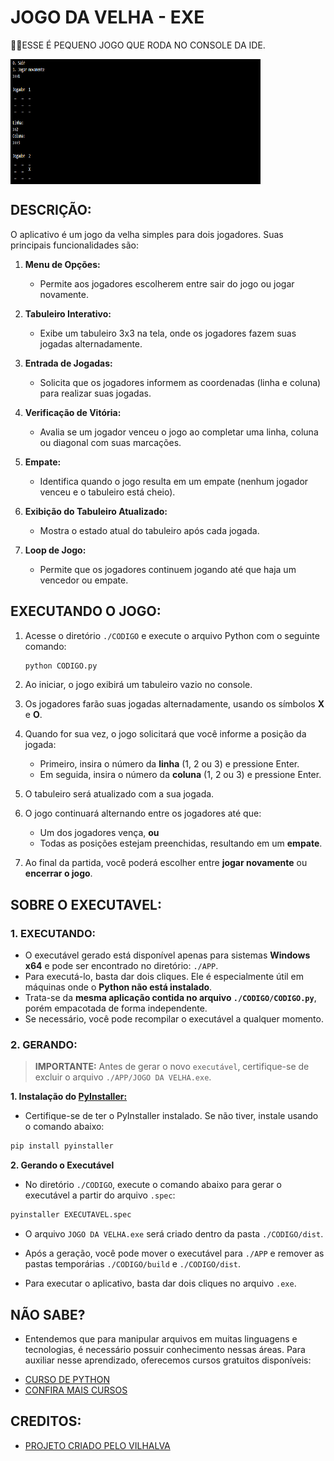 # JOGO DA VELHA - EXE
👨‍💻ESSE É PEQUENO JOGO QUE RODA NO CONSOLE DA IDE.

<img src="FOTO.png" align="center" width="400" height= "200"> <br>

## DESCRIÇÃO:
O aplicativo é um jogo da velha simples para dois jogadores. Suas principais funcionalidades são:

1. **Menu de Opções:**
   - Permite aos jogadores escolherem entre sair do jogo ou jogar novamente.

2. **Tabuleiro Interativo:**
   - Exibe um tabuleiro 3x3 na tela, onde os jogadores fazem suas jogadas alternadamente.

3. **Entrada de Jogadas:**
   - Solicita que os jogadores informem as coordenadas (linha e coluna) para realizar suas jogadas.

4. **Verificação de Vitória:**
   - Avalia se um jogador venceu o jogo ao completar uma linha, coluna ou diagonal com suas marcações.

5. **Empate:**
   - Identifica quando o jogo resulta em um empate (nenhum jogador venceu e o tabuleiro está cheio).

6. **Exibição do Tabuleiro Atualizado:**
   - Mostra o estado atual do tabuleiro após cada jogada.

7. **Loop de Jogo:**
   - Permite que os jogadores continuem jogando até que haja um vencedor ou empate.

## EXECUTANDO O JOGO:
1. Acesse o diretório `./CODIGO` e execute o arquivo Python com o seguinte comando:

   ```bash
   python CODIGO.py
   ```

2. Ao iniciar, o jogo exibirá um tabuleiro vazio no console.

3. Os jogadores farão suas jogadas alternadamente, usando os símbolos **X** e **O**.

4. Quando for sua vez, o jogo solicitará que você informe a posição da jogada:

   * Primeiro, insira o número da **linha** (1, 2 ou 3) e pressione Enter.
   * Em seguida, insira o número da **coluna** (1, 2 ou 3) e pressione Enter.

5. O tabuleiro será atualizado com a sua jogada.

6. O jogo continuará alternando entre os jogadores até que:

   * Um dos jogadores vença, **ou**
   * Todas as posições estejam preenchidas, resultando em um **empate**.

7. Ao final da partida, você poderá escolher entre **jogar novamente** ou **encerrar o jogo**.

## SOBRE O EXECUTAVEL:
### 1. EXECUTANDO:
   * O executável gerado está disponível apenas para sistemas **Windows x64** e pode ser encontrado no diretório: `./APP`.
   * Para executá-lo, basta dar dois cliques. Ele é especialmente útil em máquinas onde o **Python não está instalado**.
   * Trata-se da **mesma aplicação contida no arquivo `./CODIGO/CODIGO.py`**, porém empacotada de forma independente.
   * Se necessário, você pode recompilar o executável a qualquer momento.

### 2. GERANDO:
> **IMPORTANTE:** Antes de gerar o novo `executável`, certifique-se de excluir o arquivo `./APP/JOGO DA VELHA.exe`.

   **1. Instalação do [PyInstaller:](https://pyinstaller.org/en/stable/)**
   - Certifique-se de ter o PyInstaller instalado. Se não tiver, instale usando o comando abaixo:
   ```bash
   pip install pyinstaller
   ```

   **2. Gerando o Executável**
   - No diretório `./CODIGO`, execute o comando abaixo para gerar o executável a partir do arquivo `.spec`:

   ```bash
   pyinstaller EXECUTAVEL.spec
   ```

   - O arquivo `JOGO DA VELHA.exe` será criado dentro da pasta `./CODIGO/dist`.

   - Após a geração, você pode mover o executável para `./APP` e remover as pastas temporárias `./CODIGO/build` e `./CODIGO/dist`.

   - Para executar o aplicativo, basta dar dois cliques no arquivo `.exe`.

## NÃO SABE?
- Entendemos que para manipular arquivos em muitas linguagens e tecnologias, é necessário possuir conhecimento nessas áreas. Para auxiliar nesse aprendizado, oferecemos cursos gratuitos disponíveis:
* [CURSO DE PYTHON](https://github.com/VILHALVA/CURSO-DE-PYTHON)
* [CONFIRA MAIS CURSOS](https://github.com/VILHALVA?tab=repositories&q=+topic:CURSO)

## CREDITOS:
- [PROJETO CRIADO PELO VILHALVA](https://github.com/VILHALVA)
